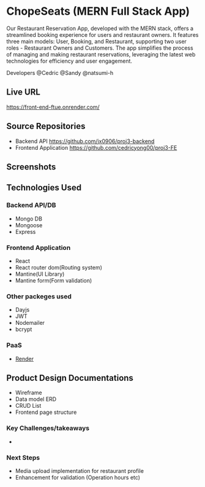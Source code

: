 # ChopeSeats (MERN Full Stack App)
Our Restaurant Reservation App, developed with the MERN stack, offers a streamlined booking experience for users and restaurant owners. It features three main models: User, Booking, and Restaurant, supporting two user roles - Restaurant Owners and Customers. The app simplifies the process of managing and making restaurant reservations, leveraging the latest web technologies for efficiency and user engagement.

Developers
@Cedric
@Sandy
@natsumi-h

## Live URL
https://front-end-ftue.onrender.com/

## Source Repositories
* Backend API https://github.com/jx0906/proj3-backend
* Frontend Application https://github.com/cedricyong00/proj3-FE

## Screenshots

## Technologies Used
### Backend API/DB
* Mongo DB
* Mongoose
* Express

### Frontend Application
* React
* React router dom(Routing system)
* Mantine(UI Library)
* Mantine form(Form validation)

### Other packeges used
* Dayjs
* JWT
* Nodemailer
* bcrypt

### PaaS
* [Render](https://render.com/)

## Product Design Documentations
* Wireframe
* Data model ERD
* CRUD List
* Frontend page structure

### Key Challenges/takeaways
* 

### Next Steps
* Media upload implementation for restaurant profile
* Enhancement for validation (Operation hours etc)
